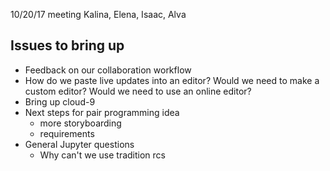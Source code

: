 
10/20/17 meeting
Kalina, Elena, Isaac, Alva

Issues to bring up
------------------
- Feedback on our collaboration workflow
- How do we paste live updates into an editor? Would we need to make a 
  custom editor? Would we need to use an online editor?
- Bring up cloud-9
- Next steps for pair programming idea
   - more storyboarding
   - requirements
- General Jupyter questions
   - Why can't we use tradition rcs
